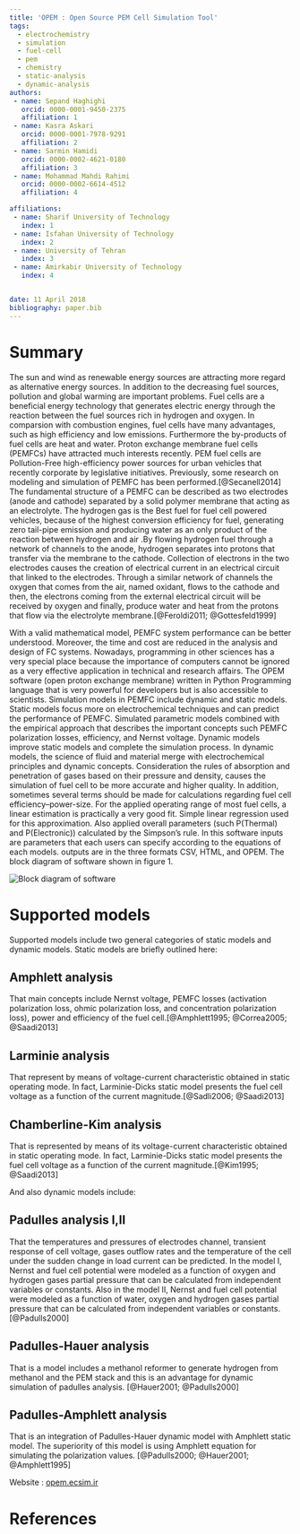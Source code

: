 ```yaml
---
title: 'OPEM : Open Source PEM Cell Simulation Tool'
tags:
  - electrochemistry
  - simulation
  - fuel-cell
  - pem
  - chemistry
  - static-analysis
  - dynamic-analysis
authors:
 - name: Sepand Haghighi
   orcid: 0000-0001-9450-2375
   affiliation: 1
 - name: Kasra Askari
   orcid: 0000-0001-7978-9291
   affiliation: 2
 - name: Sarmin Hamidi
   orcid: 0000-0002-4621-0180
   affiliation: 3
 - name: Mohammad Mahdi Rahimi
   orcid: 0000-0002-6614-4512
   affiliation: 4

affiliations:
 - name: Sharif University of Technology
   index: 1
 - name: Isfahan University of Technology
   index: 2
 - name: University of Tehran
   index: 3
 - name: Amirkabir University of Technology
   index: 4


date: 11 April 2018
bibliography: paper.bib
---
```

						

# Summary
The sun and wind as renewable energy sources‏ are attracting more regard as alternative energy sources. In addition to the decreasing fuel sources, pollution and global warming‏ are important problems. Fuel cells are a beneficial energy technology that generates electric energy through the reaction between the fuel sources rich in hydrogen and oxygen. In comparsion with combustion engines, fuel cells have many advantages,  such as high efficiency and low emissions. Furthermore the by-products of fuel cells are heat and water. Proton exchange membrane fuel cells (PEMFCs) have attracted much interests recently. PEM fuel cells are Pollution-Free high-efficiency power sources for urban vehicles that recently corporate by legislative initiatives. Previously, some research on modeling and simulation of PEMFC has been performed.[@Secanell2014] The fundamental structure of a PEMFC can be described as two electrodes (anode and cathode) separated by a solid polymer membrane that acting as an electrolyte. The hydrogen gas is the Best fuel for fuel cell powered vehicles, because of the highest conversion efficiency for fuel, generating zero tail-pipe emission and producing water as an only product of the reaction between hydrogen and air .By flowing hydrogen fuel through a network of channels to the anode, hydrogen separates into protons that transfer via the membrane to the cathode. Collection of electrons in the two electrodes causes the creation of electrical current in an electrical circuit that linked to the electrodes. Through a similar network of channels the oxygen that comes from the air, named oxidant, flows to the cathode and then, the electrons coming from the external electrical circuit will be received by oxygen and finally, produce water and heat from the protons that flow via the electrolyte membrane.[@Feroldi2011; @Gottesfeld1999]

With a valid mathematical model, PEMFC system performance can be better understood. Moreover, the time and cost are reduced in the analysis and design of FC systems. Nowadays, programming in other sciences has a very special place because the importance of computers cannot be ignored as a very effective application in technical and research affairs. The OPEM software (open proton exchange membrane) written in Python Programming language that is very powerful for developers but is also accessible to scientists. Simulation models in PEMFC include dynamic and static models. Static models focus more on electrochemical techniques and can predict the performance of PEMFC. Simulated parametric models combined with the empirical approach that describes the important concepts such PEMFC polarization losses, efficiency, and Nernst voltage. Dynamic models improve static models and complete the simulation process. In dynamic models, the science of fluid and material merge with electrochemical principles and dynamic concepts.  Consideration the rules of absorption and penetration of gases based on their pressure and density, causes the simulation of fuel cell to be more accurate and higher quality. In addition, sometimes several terms should be made for calculations regarding fuel cell efficiency–power-size. For the applied operating range of most fuel cells, a linear estimation is practically a very good fit. Simple linear regression used for this approximation. Also applied overall parameters (such P(Thermal) and P(Electronic)) calculated by the Simpson’s rule. In this software inputs are parameters that each users can specify according to the equations of each models. outputs are in the three formats CSV, HTML, and OPEM. The block diagram of software shown in figure 1. 

![Block diagram of software](../otherfile/OPEM_BLOCK_DIAGRAM.jpg) 


# Supported models								

Supported models include two general categories of static models and dynamic models. Static models are briefly outlined here:							


## Amphlett analysis			

That main concepts include Nernst voltage, PEMFC losses (activation polarization loss, ohmic polarization loss, and concentration polarization loss), power and efficiency of the fuel cell.[@Amphlett1995; @Correa2005; @Saadi2013]

## Larminie analysis				

That represent by means of voltage-current characteristic obtained in static operating mode. In fact, Larminie-Dicks static model presents the fuel cell voltage as a function of the current magnitude.[@Sadli2006; @Saadi2013]

## Chamberline-Kim analysis

That is represented by means of its voltage-current characteristic obtained in static operating mode. In fact, Larminie-Dicks static model presents the fuel cell voltage as a function of the current magnitude.[@Kim1995; @Saadi2013]

And also dynamic models include:								


## Padulles analysis I,II

That the temperatures and pressures of electrodes channel, transient response of cell voltage, gases outflow rates and the temperature of the cell under the sudden change in load current can be predicted. In the model I, Nernst and fuel cell potential were modeled as a function of oxygen and hydrogen gases partial pressure that can be calculated from independent variables or constants. Also in the model II, Nernst and fuel cell potential were modeled as a function of water, oxygen and hydrogen gases partial pressure that can be calculated from independent variables or constants.[@Padulls2000]

## Padulles-Hauer analysis

That is a model includes a methanol reformer to generate hydrogen from methanol and the PEM stack and this is an advantage for dynamic simulation of padulles analysis. [@Hauer2001; @Padulls2000]

## Padulles-Amphlett analysis

That is an integration of Padulles-Hauer dynamic model with Amphlett static model. The superiority of this model is using Amphlett equation for simulating the polarization values. [@Padulls2000; @Hauer2001; @Amphlett1995]

 

Website : [opem.ecsim.ir](http://opem.ecsim.ir)


# References
